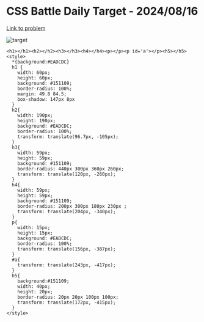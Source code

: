 # CSS Battle Daily Target - 2024/08/16 

[Link to problem](https://cssbattle.dev/play/IFVCkqcBdHqV1tJOXope)

![target](https://firebasestorage.googleapis.com/v0/b/cssbattleapp.appspot.com/o/user%2Fe6YbeBahWNPT7VpE2rE2p85byxa2%2Ftargets%2Ftarget_2gcjzqv.png?alt=media)


```
<h1></h1><h2></h2><h3></h3><h4></h4><p></p><p id='a'></p><h5></h5>
<style>
  *{background:#EADCDC}
  h1 {
    width: 60px;
    height: 60px;
    background: #151109;
    border-radius: 100%;
    margin: 49.8 84.5;
    box-shadow: 147px 8px
  }
  h2{
    width: 190px;
    height: 190px;
    background: #EADCDC;
    border-radius: 100%;
    transform: translate(96.7px, -105px);
  }
  h3{
    width: 59px;
    height: 59px;
    background: #151109;
    border-radius: 440px 300px 360px 260px;
    transform: translate(120px, -260px);
  }
  h4{
    width: 59px;
    height: 59px;
    background: #151109;
    border-radius: 200px 300px 180px 230px ;
    transform: translate(204px, -340px);
  }
  p{
    width: 15px;
    height: 15px;
    background: #EADCDC;
    border-radius: 100%;
    transform: translate(156px, -387px);
  }
  #a{
    transform: translate(243px, -417px);
  }
  h5{
    background:#151109;
    width: 40px;
    height: 20px;
    border-radius: 20px 20px 100px 100px;
    transform: translate(172px, -415px);
  }
</style>
```